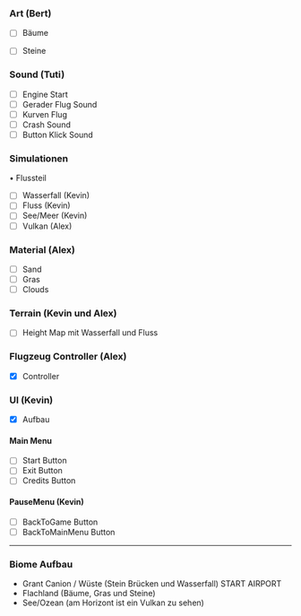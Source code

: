 ### Art (Bert)

- [ ] Bäume
- [ ] Steine


### Sound (Tuti)

- [ ] Engine Start
- [ ] Gerader Flug Sound
- [ ] Kurven Flug
- [ ] Crash Sound
- [ ] Button Klick Sound

### Simulationen

• Flussteil 
- [ ] Wasserfall (Kevin)
- [ ] Fluss (Kevin) 
- [ ] See/Meer (Kevin)
- [ ] Vulkan (Alex)

### Material (Alex)
- [ ] Sand
- [ ] Gras
- [ ] Clouds

### Terrain (Kevin und Alex)
- [ ] Height Map mit Wasserfall und Fluss

### Flugzeug Controller (Alex)
- [x] Controller

### UI (Kevin)
- [x] Aufbau

#### Main Menu
- [ ] Start Button
- [ ] Exit Button
- [ ] Credits Button

#### PauseMenu (Kevin)
- [ ] BackToGame Button
- [ ] BackToMainMenu Button

______________________________________________________________________

### Biome Aufbau
- Grant Canion / Wüste (Stein Brücken und Wasserfall) START AIRPORT
- Flachland (Bäume, Gras und Steine)
- See/Ozean (am Horizont ist ein Vulkan zu sehen)

